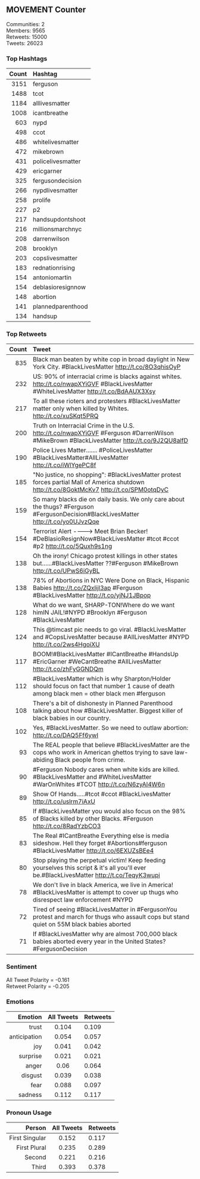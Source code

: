 
## MOVEMENT Counter

Communities: 2  
Members: 9565  
Retweets: 15000  
Tweets: 26023

### Top Hashtags

| Count | Hashtag |
|------:|:------|
| 3151 | ferguson |
| 1488 | tcot |
| 1184 | alllivesmatter |
| 1008 | icantbreathe |
| 603 | nypd |
| 498 | ccot |
| 486 | whitelivesmatter |
| 472 | mikebrown |
| 431 | policelivesmatter |
| 429 | ericgarner |
| 325 | fergusondecision |
| 266 | nypdlivesmatter |
| 258 | prolife |
| 227 | p2 |
| 217 | handsupdontshoot |
| 216 | millionsmarchnyc |
| 208 | darrenwilson |
| 208 | brooklyn |
| 203 | copslivesmatter |
| 183 | rednationrising |
| 154 | antoniomartin |
| 154 | deblasioresignnow |
| 148 | abortion |
| 141 | plannedparenthood |
| 134 | handsup |


### Top Retweets

| Count | Tweet |
|------:|:------|
| 835 | Black man beaten by white cop in broad daylight in New York City. #BlackLivesMatter http://t.co/8O3qhisOyP |
| 232 | US: 90% of interracial crime is blacks against whites. http://t.co/nwapXYiGVF #BlackLivesMatter #WhiteLivesMatter http://t.co/BdAAUX3Xsy |
| 217 | To all these rioters and protesters #BlackLivesMatter matter only when killed by Whites. http://t.co/xuSKqt5PRQ |
| 200 | Truth on Interracial Crime in the U.S. http://t.co/nwapXYiGVF #Ferguson #DarrenWilson #MikeBrown #BlackLivesMatter http://t.co/9J2QU8alfD |
| 190 | Police Lives Matter....... #PoliceLivesMatter #BlackLivesMatter#AllLivesMatter http://t.co/iWlYgePC8f |
| 185 | "No justice, no shopping": #BlackLivesMatter protest forces partial Mall of America shutdown http://t.co/8GoktMcKv7 http://t.co/SPM0otqDyC |
| 159 | So many blacks die on daily basis. We only care about the thugs? #Ferguson #FergusonDecision#BlackLivesMatter http://t.co/yo0UJvzQqe |
| 154 | Terrorist Alert ----&gt; Meet Brian Becker! #DeBlasioResignNow#BlackLivesMatter #tcot #ccot #p2 http://t.co/5Quxh9s1ng |
| 138 | Oh the irony! Chicago protest killings in other states but…...#BlackLivesMatter ??#Ferguson #MikeBrown http://t.co/UPwS6iGyBL |
| 138 | 78% of Abortions in NYC Were Done on Black, Hispanic Babies http://t.co/ZQxlijl3ap #Ferguson #BlackLivesMatter http://t.co/yjNJ1JBpop |
| 128 | What do we want, SHARP-TON!Where do we want himIN JAIL!#NYPD #Brooklyn #Ferguson #BlackLivesMatter |
| 124 | This @timcast pic needs to go viral. #BlackLivesMatter and #CopsLivesMatter because #AllLivesMatter #NYPD http://t.co/2ws4HgoiXU |
| 117 | BOOM!#BlackLivesMatter #ICantBreathe #HandsUp #EricGarner #WeCantBreathe #AllLivesMatter http://t.co/zhFyGGNDQm |
| 112 | #BlackLivesMatter which is why Sharpton/Holder should focus on fact that number 1 cause of death among black men = other black men #ferguson |
| 108 | There's a bit of dishonesty in Planned Parenthood talking about how #BlackLivesMatter. Biggest killer of black babies in our country. |
| 102 | Yes, #BlackLivesMatter. So we need to outlaw abortion: http://t.co/DAQ5Ff6ywI |
| 93 | The REAL people that believe #BlackLivesMatter are the cops who work in American ghettos trying to save law-abiding Black people from crime. |
| 90 | #Ferguson Nobody cares when white kids are killed.  #BlackLivesMatter and   #WhiteLivesMatter #WarOnWhites #TCOT http://t.co/N6zyAl4W6n |
| 89 | Show Of Hands…..#tcot #ccot #BlackLivesMatter http://t.co/uslrm7iAxU |
| 85 | If #BlackLivesMatter you would also focus on the 98% of Blacks killed by other Blacks. #Ferguson http://t.co/8RadYzbCO3 |
| 83 | The Real #ICantBreathe  Everything else is media sideshow. Hell they forget #Abortions#ferguson #BlackLivesMatter http://t.co/6EXUZsBEe4 |
| 80 | Stop playing the perpetual victim! Keep feeding yourselves this script &amp; it's all you'll ever be.#BlackLivesMatter http://t.co/TeqyK3wupi |
| 78 | We don't live in black America, we live in America! #BlackLivesMatter is attempt to cover up thugs who disrespect law enforcement #NYPD |
| 72 | Tired of seeing #BlackLivesMatter in #FergusonYou protest and march for thugs who assault cops but stand quiet on 55M black babies aborted |
| 71 | If #BlackLivesMatter why are almost 700,000 black babies aborted every year in the United States? #FergusonDecision |


### Sentiment

All Tweet Polarity = -0.161  
Retweet Polarity = -0.205

### Emotions

| Emotion | All Tweets | Retweets |
|------:|:------:|:-------|
| trust | 0.104 | 0.109 |
| anticipation | 0.054 | 0.057 |
| joy | 0.041 | 0.042 |
| surprise | 0.021 | 0.021 |
| anger | 0.06 | 0.064 |
| disgust | 0.039 | 0.038 |
| fear | 0.088 | 0.097 |
| sadness | 0.112 | 0.117 |


### Pronoun Usage

| Person | All Tweets | Retweets |
|------:|:------:|:-------|
| First Singular | 0.152 | 0.117 |
| First Plural | 0.235 | 0.289 |
| Second | 0.221 | 0.216 |
| Third | 0.393 | 0.378 |


